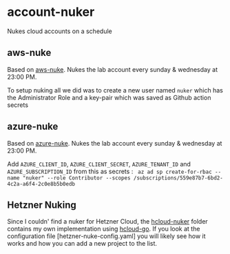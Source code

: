 # account-nuker
Nukes cloud accounts on a schedule

## aws-nuke

Based on [aws-nuke](https://github.com/rebuy-de/aws-nuke). Nukes the lab account every sunday & wednesday at 23:00 PM.

To setup nuking all we did was to create a new user named `nuker` which has the Administrator Role and a key-pair which was saved as Github action secrets

## azure-nuke

Based on [azure-nuke](https://github.com/ekristen/azure-nuke). Nukes the lab account every sunday & wednesday at 23:00 PM.

Add `AZURE_CLIENT_ID`, `AZURE_CLIENT_SECRET`, `AZURE_TENANT_ID` and `AZURE_SUBSCRIPTION_ID` from this as secrets : ` az ad sp create-for-rbac --name "nuker" --role Contributor --scopes /subscriptions/559e87b7-6bd2-4c2a-a6f4-2c0e8b5b0edb`

## Hetzner Nuking

Since I couldn' find a nuker for Hetzner Cloud, the [hcloud-nuker](./hcloud-nuker/) folder contains my own implementation using [hcloud-go](https://github.com/hetznercloud/hcloud-go). If you look at the configuration file [hetzner-nuke-config.yaml] you will likely see how it works and how you can add a new project to the list.